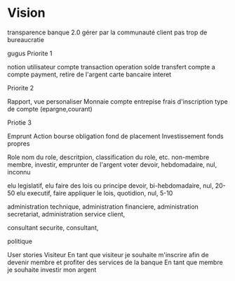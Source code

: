 # Vision
 transparence
 banque 2.0 gérer par la communauté
 client
 pas trop de bureaucratie
 
 gugus
Priorite 1

notion utilisateur
compte
transaction operation
solde
transfert compte a compte payment, retire de l'argent carte bancaire
interet

Priorite 2

Rapport, vue personaliser
Monnaie
compte entrepise
frais d'inscription
type de compte (epargne,courant)

Priotie 3

Emprunt
Action bourse obligation fond de placement
Investissement
fonds propres

 
 
Role
 nom du role, descritpion, classification du role, etc.
 non-membre
 membre, investir, emprunter de l'argent voter devoir, hebdomadaire, nul, inconnu
 
 elu legislatif, elu faire des lois ou principe devoir, bi-hebdomadaire, nul, 20-50
 elu executif, faire appliquer le lois, quotidion, nul, 5-10
  
 administration technique,
 administration financiere,
 administration secretariat,
 administration service client,
 
 consultant securite,
 consultant,
 
 politique

User stories
 Visiteur
 En tant que visiteur je souhaite m'inscrire afin de devenir membre et profiter des services de la banque
 En tant que membre je souhaite investir mon argent 
